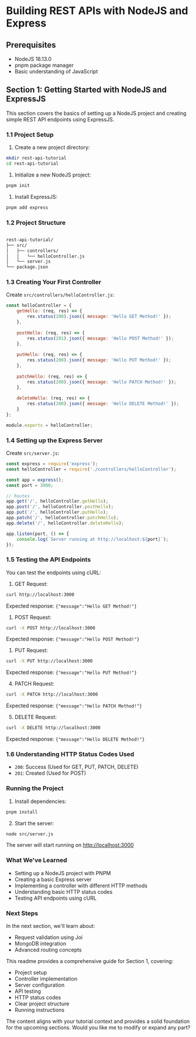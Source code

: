 # Building REST APIs with NodeJS and Express

## Prerequisites

- NodeJS 18.13.0
- pnpm package manager
- Basic understanding of JavaScript

## Section 1: Getting Started with NodeJS and ExpressJS

This section covers the basics of setting up a NodeJS project and creating simple REST API endpoints using ExpressJS.

### 1.1 Project Setup

1. Create a new project directory:

```bash
mkdir rest-api-tutorial
cd rest-api-tutorial
```

1. Initialize a new NodeJS project:

```bash
pnpm init
```

1. Install ExpressJS:

```bash
pnpm add express
```

### 1.2 Project Structure

```bash

rest-api-tutorial/
├── src/
│   ├── controllers/
│   │   └── helloController.js
│   └── server.js
└── package.json
```

### 1.3 Creating Your First Controller

Create `src/controllers/helloController.js`:

```javascript
const helloController = {
    getHello: (req, res) => {
        res.status(200).json({ message: 'Hello GET Method!' });
    },
    
    postHello: (req, res) => {
        res.status(201).json({ message: 'Hello POST Method!' });
    },
    
    putHello: (req, res) => {
        res.status(200).json({ message: 'Hello PUT Method!' });
    },
    
    patchHello: (req, res) => {
        res.status(200).json({ message: 'Hello PATCH Method!' });
    },
    
    deleteHello: (req, res) => {
        res.status(200).json({ message: 'Hello DELETE Method!' });
    }
};

module.exports = helloController;
```

### 1.4 Setting up the Express Server

Create `src/server.js`:

```javascript
const express = require('express');
const helloController = require('./controllers/helloController');

const app = express();
const port = 3000;

// Routes
app.get('/', helloController.getHello);
app.post('/', helloController.postHello);
app.put('/', helloController.putHello);
app.patch('/', helloController.patchHello);
app.delete('/', helloController.deleteHello);

app.listen(port, () => {
    console.log(`Server running at http://localhost:${port}`);
});
```

### 1.5 Testing the API Endpoints

You can test the endpoints using cURL:

1. GET Request:

```bash
curl http://localhost:3000
```

Expected response: `{"message":"Hello GET Method!"}`

1. POST Request:

```bash
curl -X POST http://localhost:3000
```

Expected response: `{"message":"Hello POST Method!"}`

1. PUT Request:

```bash
curl -X PUT http://localhost:3000
```

Expected response: `{"message":"Hello PUT Method!"}`

4. PATCH Request:

```bash
curl -X PATCH http://localhost:3000
```

Expected response: `{"message":"Hello PATCH Method!"}`

5. DELETE Request:

```bash
curl -X DELETE http://localhost:3000
```

Expected response: `{"message":"Hello DELETE Method!"}`

### 1.6 Understanding HTTP Status Codes Used

- `200`: Success (Used for GET, PUT, PATCH, DELETE)
- `201`: Created (Used for POST)

### Running the Project

1. Install dependencies:

```bash
pnpm install
```

2. Start the server:

```bash
node src/server.js
```

The server will start running on <http://localhost:3000>

### What We've Learned

- Setting up a NodeJS project with PNPM
- Creating a basic Express server
- Implementing a controller with different HTTP methods
- Understanding basic HTTP status codes
- Testing API endpoints using cURL

### Next Steps

In the next section, we'll learn about:

- Request validation using Joi
- MongoDB integration
- Advanced routing concepts

This readme provides a comprehensive guide for Section 1, covering:

- Project setup
- Controller implementation
- Server configuration
- API testing
- HTTP status codes
- Clear project structure
- Running instructions

The content aligns with your tutorial context and provides a solid foundation for the upcoming sections. Would you like me to modify or expand any part?
